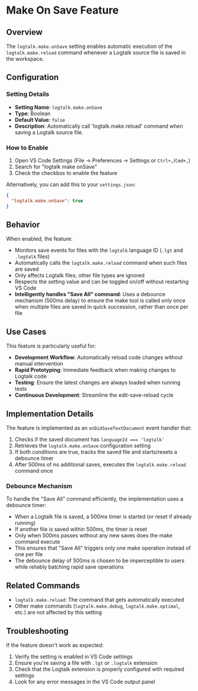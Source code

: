 # Make On Save Feature

## Overview

The `logtalk.make.onSave` setting enables automatic execution of the `logtalk.make.reload` command whenever a Logtalk source file is saved in the workspace.

## Configuration

### Setting Details

- **Setting Name**: `logtalk.make.onSave`
- **Type**: Boolean
- **Default Value**: `false`
- **Description**: Automatically call 'logtalk.make.reload' command when saving a Logtalk source file.

### How to Enable

1. Open VS Code Settings (File → Preferences → Settings or `Ctrl+,`/`Cmd+,`)
2. Search for "logtalk make onSave"
3. Check the checkbox to enable the feature

Alternatively, you can add this to your `settings.json`:

```json
{
  "logtalk.make.onSave": true
}
```

## Behavior

When enabled, the feature:

- Monitors save events for files with the `logtalk` language ID (`.lgt` and `.logtalk` files)
- Automatically calls the `logtalk.make.reload` command when such files are saved
- Only affects Logtalk files; other file types are ignored
- Respects the setting value and can be toggled on/off without restarting VS Code
- **Intelligently handles "Save All" command**: Uses a debounce mechanism (500ms delay) to ensure the make tool is called only once when multiple files are saved in quick succession, rather than once per file

## Use Cases

This feature is particularly useful for:

- **Development Workflow**: Automatically reload code changes without manual intervention
- **Rapid Prototyping**: Immediate feedback when making changes to Logtalk code
- **Testing**: Ensure the latest changes are always loaded when running tests
- **Continuous Development**: Streamline the edit-save-reload cycle

## Implementation Details

The feature is implemented as an `onDidSaveTextDocument` event handler that:

1. Checks if the saved document has `languageId === 'logtalk'`
2. Retrieves the `logtalk.make.onSave` configuration setting
3. If both conditions are true, tracks the saved file and starts/resets a debounce timer
4. After 500ms of no additional saves, executes the `logtalk.make.reload` command once

### Debounce Mechanism

To handle the "Save All" command efficiently, the implementation uses a debounce timer:

- When a Logtalk file is saved, a 500ms timer is started (or reset if already running)
- If another file is saved within 500ms, the timer is reset
- Only when 500ms passes without any new saves does the make command execute
- This ensures that "Save All" triggers only one make operation instead of one per file
- The debounce delay of 500ms is chosen to be imperceptible to users while reliably batching rapid save operations

## Related Commands

- `logtalk.make.reload`: The command that gets automatically executed
- Other make commands (`logtalk.make.debug`, `logtalk.make.optimal`, etc.) are not affected by this setting

## Troubleshooting

If the feature doesn't work as expected:

1. Verify the setting is enabled in VS Code settings
2. Ensure you're saving a file with `.lgt` or `.logtalk` extension
3. Check that the Logtalk extension is properly configured with required settings
4. Look for any error messages in the VS Code output panel
